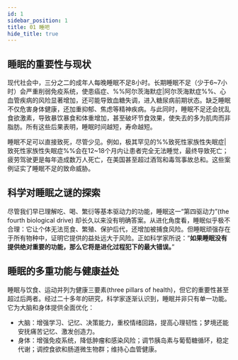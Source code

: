 ```yaml
---
id: 1
sidebar_position: 1
title: 01 睡吧
hide_title: true
---
```


## 睡眠的重要性与现状

现代社会中，三分之二的成年人每晚睡眠不足8小时。长期睡眠不足（少于6~7小时）会严重削弱免疫系统，使患癌症、%%阿尔茨海默症|阿尔茨海默症%%、心血管疾病的风险显著增加，还可能导致血糖失调，进入糖尿病前期状态。缺乏睡眠不仅危害身体健康，还加重抑郁、焦虑等精神疾病。与此同时，睡眠不足还会扰乱食欲激素，导致暴饮暴食和体重增加，甚至破坏节食效果，使失去的多为肌肉而非脂肪。所有这些后果表明，睡眠时间越短，寿命越短。

睡眠不足可以直接致死，尽管少见。例如，极其罕见的%%致死性家族性失眠症|致死性家族性失眠症%%会在12~18个月内让患者完全无法睡觉，最终导致死亡；疲劳驾驶更是每年造成数万人死亡，在美国甚至超过酒驾和毒驾事故总和。这些案例证实了睡眠不足的致命威胁。

## 科学对睡眠之谜的探索

尽管我们早已理解吃、喝、繁衍等基本驱动力的功能，睡眠这一“第四驱动力”(the fourth biological drive) 却长久以来没有明确答案。从进化角度看，睡眠似乎极不合理：它让个体无法觅食、繁殖、保护后代，还增加被捕食风险。但睡眠顽强存在于所有物种中，证明它提供的益处远大于风险。正如科学家所说：“**如果睡眠没有提供绝对重要的功能，那么它将是进化过程犯下的最大错误。**”

## 睡眠的多重功能与健康益处

睡眠与饮食、运动并列为健康三要素(three pillars of health)，但它的重要性甚至超过后两者。经过二十多年的研究，科学家逐渐认识到，睡眠并非只有单一功能。它为大脑和身体提供全面优化：
- 大脑：增强学习、记忆、决策能力，重校情绪回路，提高心理韧性；梦境还能安抚痛苦记忆、激发创造力。
- 身体：增强免疫系统，降低肿瘤和感染风险；调节胰岛素与葡萄糖循环，稳定代谢；调控食欲和肠道微生物群；维持心血管健康。